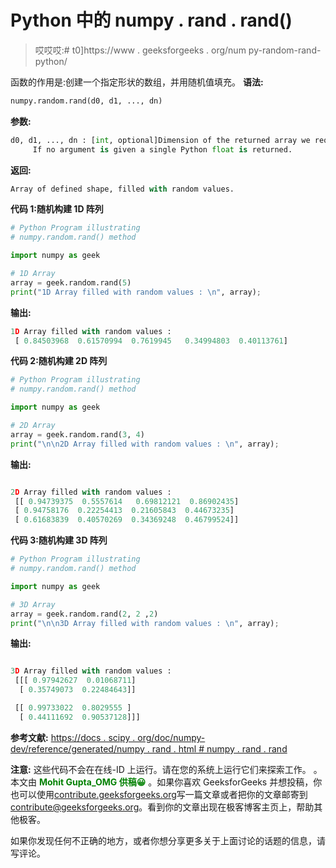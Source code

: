 # Python 中的 numpy . rand . rand()

> 哎哎哎:# t0]https://www . geeksforgeeks . org/num py-random-rand-python/

函数的作用是:创建一个指定形状的数组，并用随机值填充。
**语法:**

```py
numpy.random.rand(d0, d1, ..., dn)
```

**参数:**

```py
d0, d1, ..., dn : [int, optional]Dimension of the returned array we require, 
     If no argument is given a single Python float is returned.

```

**返回:**

```py
Array of defined shape, filled with random values.

```

**代码 1:随机构建 1D 阵列**

```py
# Python Program illustrating
# numpy.random.rand() method

import numpy as geek

# 1D Array
array = geek.random.rand(5)
print("1D Array filled with random values : \n", array);
```

**输出:**

```py
1D Array filled with random values : 
 [ 0.84503968  0.61570994  0.7619945   0.34994803  0.40113761]

```

**代码 2:随机构建 2D 阵列**

```py
# Python Program illustrating
# numpy.random.rand() method

import numpy as geek

# 2D Array   
array = geek.random.rand(3, 4)
print("\n\n2D Array filled with random values : \n", array);
```

**输出:**

```py

2D Array filled with random values : 
 [[ 0.94739375  0.5557614   0.69812121  0.86902435]
 [ 0.94758176  0.22254413  0.21605843  0.44673235]
 [ 0.61683839  0.40570269  0.34369248  0.46799524]]

```

**代码 3:随机构建 3D 阵列**

```py
# Python Program illustrating
# numpy.random.rand() method

import numpy as geek

# 3D Array     
array = geek.random.rand(2, 2 ,2)
print("\n\n3D Array filled with random values : \n", array);
```

**输出:**

```py

3D Array filled with random values : 
 [[[ 0.97942627  0.01068711]
  [ 0.35749073  0.22484643]]

 [[ 0.99733022  0.8029555 ]
  [ 0.44111692  0.90537128]]]

```

**参考文献:**
[https://docs . scipy . org/doc/numpy-dev/reference/generated/numpy . rand . html # numpy . rand . rand](https://docs.scipy.org/doc/numpy-dev/reference/generated/numpy.random.rand.html#numpy.random.rand)

**注意:**
这些代码不会在在线-ID 上运行。请在您的系统上运行它们来探索工作。
。
本文由 <font color="green">**Mohit Gupta_OMG 供稿😀**</font> 。如果你喜欢 GeeksforGeeks 并想投稿，你也可以使用[contribute.geeksforgeeks.org](http://www.contribute.geeksforgeeks.org)写一篇文章或者把你的文章邮寄到 contribute@geeksforgeeks.org。看到你的文章出现在极客博客主页上，帮助其他极客。

如果你发现任何不正确的地方，或者你想分享更多关于上面讨论的话题的信息，请写评论。